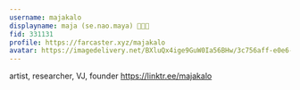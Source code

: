 ```yaml
---
username: majakalo
displayname: maja (se.nao.maya) 🎩🔵🐹
fid: 331131
profile: https://farcaster.xyz/majakalo
avatar: https://imagedelivery.net/BXluQx4ige9GuW0Ia56BHw/3c756aff-e0e6-4f09-6626-6c7244595b00/original
---
```


artist, researcher, VJ, founder
https://linktr.ee/majakalo
